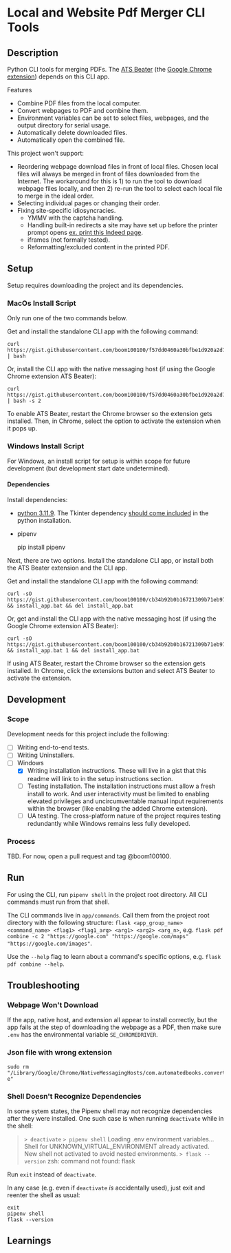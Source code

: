 # Local and Website Pdf Merger CLI Tools

## Description

Python CLI tools for merging PDFs. The [ATS Beater](https://github.com/boom100100/ats-beater) (the [Google Chrome extension](https://chromewebstore.google.com/detail/ats-beater/diefpbmcaopdlphclenlgfcmeafacojg)) depends on this CLI app.

Features
- Combine PDF files from the local computer.
- Convert webpages to PDF and combine them.
- Environment variables can be set to select files, webpages, and the output directory for serial usage.
- Automatically delete downloaded files.
- Automatically open the combined file.

This project won't support:

- Reordering webpage download files in front of local files. Chosen local files will always be merged in front of files downloaded from the Internet. The workaround for this is 1) to run the tool to download webpage files locally, and then 2) re-run the tool to select each local file to merge in the ideal order.
- Selecting individual pages or changing their order.
- Fixing site-specific idiosyncracies.
  - YMMV with the captcha handling.
  - Handling built-in redirects a site may have set up before the printer prompt opens [ex. print this Indeed page](https://www.indeed.com/jobs?q=sm&l=New+York%2C+NY&from=searchOnHP&vjk=0bf7023a2547e8c8).
  - iframes (not formally tested).
  - Reformatting/excluded content in the printed PDF.

## Setup

Setup requires downloading the project and its dependencies.

### MacOs Install Script
Only run one of the two commands below.

Get and install the standalone CLI app with the following command:

    curl https://gist.githubusercontent.com/boom100100/f57dd0460a30bfbe1d920a2d7322d84c/raw/0f59590337cac83addcbb26748f4bfb11f3858ec/install_pdf_combiner.sh | bash

Or, install the CLI app with the native messaging host (if using the Google Chrome extension ATS Beater):

    curl https://gist.githubusercontent.com/boom100100/f57dd0460a30bfbe1d920a2d7322d84c/raw/0f59590337cac83addcbb26748f4bfb11f3858ec/install_pdf_combiner.sh | bash -s 2
<!-- NOTE: if another native messaging host is added, this arg can represent a specific one instead of the script just checking for its presence -->

To enable ATS Beater, restart the Chrome browser so the extension gets installed. Then, in Chrome, select the option to activate the extension when it pops up.


### Windows Install Script

For Windows, an install script for setup is within scope for future development (but development start date undetermined).

#### Dependencies
Install dependencies:

- [python 3.11.9](https://www.python.org/downloads/release/python-3119/). The Tkinter dependency [should come included](https://tkdocs.com/tutorial/install.html#installwin) in the python installation.
- pipenv

    pip install pipenv
<!-- TODO: must test this setup. -->
<!-- TODO: must script this setup. -->

Next, there are two options. Install the standalone CLI app, or install both the ATS Beater extension and the CLI app.

Get and install the standalone CLI app with the following command:

    curl -sO https://gist.githubusercontent.com/boom100100/cb34b92b0b16721309b71eb972c2c010/raw/b3a0ab7b1c90fabebaae93551508b6f2b3d21262/install_app.bat && install_app.bat && del install_app.bat

Or, get and install the CLI app with the native messaging host (if using the Google Chrome extension ATS Beater):

    curl -sO https://gist.githubusercontent.com/boom100100/cb34b92b0b16721309b71eb972c2c010/raw/b3a0ab7b1c90fabebaae93551508b6f2b3d21262/install_app.bat && install_app.bat 1 && del install_app.bat

If using ATS Beater, restart the Chrome browser so the extension gets installed. In Chrome, click the extensions button and select ATS Beater to activate the extension.


## Development
### Scope
Development needs for this project include the following:

- [ ] Writing end-to-end tests.
- [ ] Writing Uninstallers.
- [ ] Windows
  - [x] Writing installation instructions. These will live in a gist that this readme will link to in the setup instructions section.
  - [ ] Testing installation. The installation instructions must allow a fresh install to work. And user interactivity must be limited to enabling elevated privileges and uncircumventable manual input requirements within the browser (like enabling the added Chrome extension).
  - [ ] UA testing. The cross-platform nature of the project requires testing redundantly while Windows remains less fully developed.

### Process
TBD. For now, open a pull request and tag @boom100100.

## Run
For using the CLI, run `pipenv shell` in the project root directory. All CLI commands must run from that shell.

The CLI commands live in `app/commands`. Call them from the project root directory with the following structure: `flask <app_group_name> <command_name> <flag1> <flag1_arg> <arg1> <arg2> <arg_n>`, e.g. `flask pdf combine -c 2 "https://google.com" "https://google.com/maps" "https://google.com/images"`. 

Use the `--help` flag to learn about a command's specific options, e.g. `flask pdf combine --help`.


## Troubleshooting

### Webpage Won't Download
If the app, native host, and extension all appear to install correctly, but the app fails at the step of downloading the webpage as a PDF, then make sure `.env` has the environmental variable `SE_CHROMEDRIVER`.

### Json file with wrong extension

    sudo rm "/Library/Google/Chrome/NativeMessagingHosts/com.automatedbooks.convert_and_combine_pdfs.json-e"


### Shell Doesn't Recognize Dependencies

In some sytem states, the Pipenv shell may not recognize dependencies after they were installed. One such case is when running `deactivate` while in the shell:

> `> deactivate`
> `> pipenv shell`
> Loading .env environment variables...
> Shell for UNKNOWN_VIRTUAL_ENVIRONMENT already activated.
> New shell not activated to avoid nested environments.
> `> flask --version`
> zsh: command not found: flask

Run `exit` instead of `deactivate`.

In any case (e.g. even if `deactivate` *is* accidentally used), just exit and reenter the shell as usual:

```
exit 
pipenv shell
flask --version
```

## Learnings
